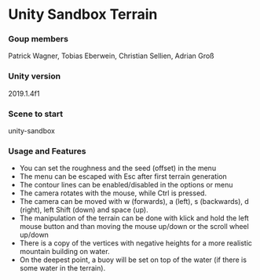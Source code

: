 # Unity Sandbox Terrain

### Goup members
Patrick Wagner, Tobias Eberwein, Christian Sellien, Adrian Groß 

### Unity version
2019.1.4f1

### Scene to start
unity-sandbox

### Usage and Features
- You can set the roughness and the seed (offset) in the menu
- The menu can be escaped with Esc after first terrain generation
- The contour lines can be enabled/disabled in the options or menu
- The camera rotates with the mouse, while Ctrl is pressed.
- The camera can be moved with w (forwards), a (left), s (backwards), d (right),
left Shift (down) and space (up).
- The manipulation of the terrain can be done with klick and hold the left mouse button
and than moving the mouse up/down or the scroll wheel up/down
- There is a copy of the vertices with negative heights for a more realistic mountain
building on water.
- On the deepest point, a buoy will be set on top of the water
(if there is some water in the terrain).
